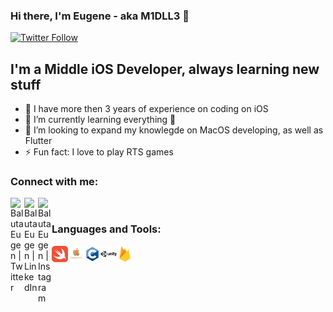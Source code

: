 <!--
**balutaeugen/balutaeugen** is a ✨ _special_ ✨ repository because its `README.md` (this file) appears on your GitHub profile.

Here are some ideas to get you started:

- 🔭 I’m currently working on ...
- 🌱 I’m currently learning ...
- 👯 I’m looking to collaborate on ...
- 🤔 I’m looking for help with ...
- 💬 Ask me about ...
- 📫 How to reach me: ...
- 😄 Pronouns: ...
- ⚡ Fun fact: ...
-->

### Hi there, I'm Eugene - aka M1DLL3 👋

[![Twitter Follow](https://img.shields.io/twitter/follow/baluta_eugen?label=Follow%20me%20on%20Twitter&color=1DA1F2&logo=twitter&style=for-the-badge)](https://twitter.com/baluta_eugen)

## I'm a Middle iOS Developer, always learning new stuff 

- 🔭 I have more then 3 years of experience on coding on iOS
- 🌱 I’m currently learning everything 🤣
- 👯 I’m looking to expand my knowlegde on MacOS developing, as well as Flutter
- ⚡ Fun fact: I love to play RTS games

### Connect with me:

[<img align="left" alt="Baluta Eugen | Twitter" width="22px" src="https://cdn.jsdelivr.net/npm/simple-icons@v3/icons/twitter.svg" />][twitter]
[<img align="left" alt="Baluta Eugen | LinkedIn" width="22px" src="https://cdn.jsdelivr.net/npm/simple-icons@v3/icons/linkedin.svg" />][linkedin]
[<img align="left" alt="Baluta Eugen | Instagram" width="22px" src="https://cdn.jsdelivr.net/npm/simple-icons@v3/icons/instagram.svg" />][instagram]

<br />

### Languages and Tools:

[<img align="left" alt="Swift" width="26px" src="https://raw.githubusercontent.com/github/explore/80688e429a7d4ef2fca1e82350fe8e3517d3494d/topics/swift/swift.png" />][swift]
[<img align="left" alt="Objective-C" width="26px" src="https://raw.githubusercontent.com/github/explore/80688e429a7d4ef2fca1e82350fe8e3517d3494d/topics/objective-c/objective-c.png" />][objc]
[<img align="left" alt="C#" width="26px" src="https://raw.githubusercontent.com/github/explore/f3e22f0dca2be955676bc70d6214b95b13354ee8/topics/c/c.png" />][csharp]
[<img align="left" alt="Unity" width="26px" src="https://raw.githubusercontent.com/github/explore/80688e429a7d4ef2fca1e82350fe8e3517d3494d/topics/unity/unity.png" />][unity]
[<img align="left" alt="Firebase" width="26px" src="https://raw.githubusercontent.com/github/explore/80688e429a7d4ef2fca1e82350fe8e3517d3494d/topics/firebase/firebase.png" />][firebase]

<br />
<br />

[twitter]: https://twitter.com/baluta_eugen
[instagram]: https://www.instagram.com/m1dLL3/
[linkedin]: https://www.linkedin.com/in/baluta-eugen-492191166/

[swift]: https://swift.org/
[objc]: https://developer.apple.com/library/archive/documentation/Cocoa/Conceptual/ProgrammingWithObjectiveC/Introduction/Introduction.html
[csharp]: https://docs.microsoft.com/en-us/dotnet/csharp/tour-of-csharp/
[unity]: https://unity.com/
[firebase]: https://firebase.google.com/
